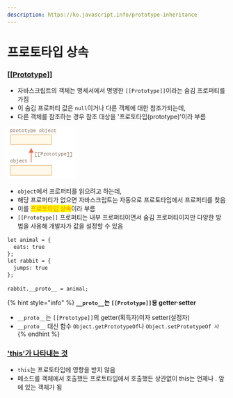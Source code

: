 ```yaml
---
description: https://ko.javascript.info/prototype-inheritance
---
```


# 프로토타입 상속

### [\[\[Prototype\]\]](https://ko.javascript.info/prototype-inheritance#ref-1879)

* 자바스크립트의 객체는 명세서에서 명명한 `[[Prototype]]`이라는 숨김 프로퍼티를 가짐
* 이 숨김 프로퍼티 값은 `null`이거나 다른 객체에 대한 참조가되는데,&#x20;
* 다른 객체를 참조하는 경우 참조 대상을 '프로토타입(prototype)'이라 부름

![](<../../.gitbook/assets/image (13).png>)

* `object`에서 프로퍼티를 읽으려고 하는데,
* 해당 프로퍼티가 없으면 자바스크립트는 자동으로 프로토타입에서 프로퍼티를 찾음
* 이를 <mark style="color:orange;">**프로토타입 상속**</mark>이라 부름
* `[[Prototype]]` 프로퍼티는 내부 프로퍼티이면서 숨김 프로퍼티이지만 다양한 방법을 사용해 개발자가 값을 설정할 수 있음

```
let animal = {
  eats: true
};
let rabbit = {
  jumps: true
};

rabbit.__proto__ = animal;
```



{% hint style="info" %}
**`__proto__`는 `[[Prototype]]`용 getter·setter**

* &#x20;`__proto__`는 `[[Prototype]]`의 getter(획득자)이자 setter(설정자)
* `__proto__` 대신 함수 `Object.getPrototypeOf`나 `Object.setPrototypeOf 사`
{% endhint %}



### ['this’가 나타내는 것](https://ko.javascript.info/prototype-inheritance#ref-1881)

* `this`는 프로토타입에 영향을 받지 않음
* 메소드를 객체에서 호출했든 프로토타입에서 호출했든 상관없이 this는 언제나 . 앞에 있는 객체가 됨

